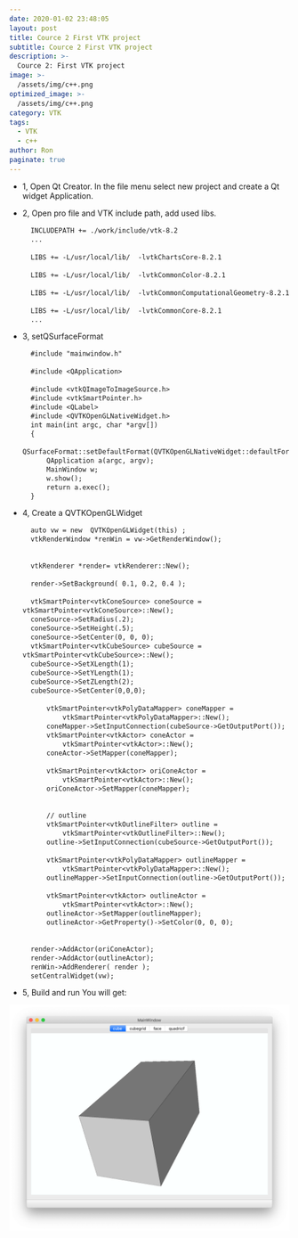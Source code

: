 ```yaml
---
date: 2020-01-02 23:48:05
layout: post
title: Cource 2 First VTK project
subtitle: Cource 2 First VTK project
description: >-
  Cource 2: First VTK project
image: >-
  /assets/img/c++.png
optimized_image: >-
  /assets/img/c++.png
category: VTK
tags:
  - VTK
  - c++
author: Ron
paginate: true
---
```

- 1, Open Qt Creator.
    In the file menu select new project and create a Qt widget Application.
    
- 2, Open pro file and VTK include path, add used libs.
    
		
		INCLUDEPATH += ./work/include/vtk-8.2
		...

		LIBS += -L/usr/local/lib/  -lvtkChartsCore-8.2.1

		LIBS += -L/usr/local/lib/  -lvtkCommonColor-8.2.1

		LIBS += -L/usr/local/lib/  -lvtkCommonComputationalGeometry-8.2.1

		LIBS += -L/usr/local/lib/  -lvtkCommonCore-8.2.1
		...
    

- 3, setQSurfaceFormat

	

		#include "mainwindow.h"

		#include <QApplication>

		#include <vtkQImageToImageSource.h>
		#include <vtkSmartPointer.h>
		#include <QLabel>
		#include <QVTKOpenGLNativeWidget.h>
		int main(int argc, char *argv[])
		{
			QSurfaceFormat::setDefaultFormat(QVTKOpenGLNativeWidget::defaultFormat());
			QApplication a(argc, argv);
			MainWindow w;
			w.show();
			return a.exec();
		}

	

- 4, Create a QVTKOpenGLWidget 
	

		auto vw = new  QVTKOpenGLWidget(this) ;
		vtkRenderWindow *renWin = vw->GetRenderWindow();
		

		vtkRenderer *render= vtkRenderer::New();

		render->SetBackground( 0.1, 0.2, 0.4 );

		vtkSmartPointer<vtkConeSource> coneSource = vtkSmartPointer<vtkConeSource>::New();
		coneSource->SetRadius(.2);
		coneSource->SetHeight(.5);
		coneSource->SetCenter(0, 0, 0);
		vtkSmartPointer<vtkCubeSource> cubeSource = vtkSmartPointer<vtkCubeSource>::New();
		cubeSource->SetXLength(1);
		cubeSource->SetYLength(1);
		cubeSource->SetZLength(2);
		cubeSource->SetCenter(0,0,0);

			vtkSmartPointer<vtkPolyDataMapper> coneMapper =
				vtkSmartPointer<vtkPolyDataMapper>::New();
			coneMapper->SetInputConnection(cubeSource->GetOutputPort());
			vtkSmartPointer<vtkActor> coneActor =
				vtkSmartPointer<vtkActor>::New();
			coneActor->SetMapper(coneMapper);

			vtkSmartPointer<vtkActor> oriConeActor =
				vtkSmartPointer<vtkActor>::New();
			oriConeActor->SetMapper(coneMapper);


			// outline
			vtkSmartPointer<vtkOutlineFilter> outline =
				vtkSmartPointer<vtkOutlineFilter>::New();
			outline->SetInputConnection(cubeSource->GetOutputPort());

			vtkSmartPointer<vtkPolyDataMapper> outlineMapper =
				vtkSmartPointer<vtkPolyDataMapper>::New();
			outlineMapper->SetInputConnection(outline->GetOutputPort());

			vtkSmartPointer<vtkActor> outlineActor =
				vtkSmartPointer<vtkActor>::New();
			outlineActor->SetMapper(outlineMapper);
			outlineActor->GetProperty()->SetColor(0, 0, 0);


		render->AddActor(oriConeActor);
		render->AddActor(outlineActor);
		renWin->AddRenderer( render );
		setCentralWidget(vw);



- 5, Build and run
You will get:
<img src="/assets/img/course1.png">


